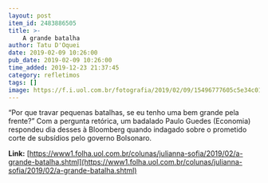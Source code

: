 ```yaml
---
layout: post
item_id: 2483886505
title: >-
    A grande batalha
author: Tatu D'Oquei
date: 2019-02-09 10:26:00
pub_date: 2019-02-09 10:26:00
time_added: 2019-12-23 21:37:45
category: refletimos
tags: []
image: https://f.i.uol.com.br/fotografia/2019/02/09/15496777605c5e34c01abb7_1549677760_3x2_rt.jpg
---
```


“Por que travar pequenas batalhas, se eu tenho uma bem grande pela frente?” Com a pergunta retórica, um badalado Paulo Guedes (Economia) respondeu dia desses à Bloomberg quando indagado sobre o prometido corte de subsídios pelo governo Bolsonaro.

**Link:** [https://www1.folha.uol.com.br/colunas/julianna-sofia/2019/02/a-grande-batalha.shtml](https://www1.folha.uol.com.br/colunas/julianna-sofia/2019/02/a-grande-batalha.shtml)

